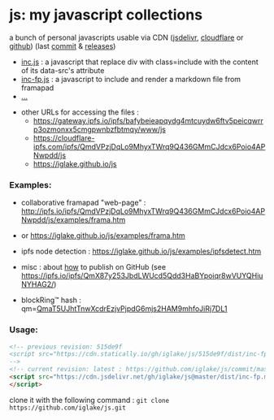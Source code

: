 # js: my javascript collections

a bunch of personal javascripts usable via CDN ([jsdelivr][jd], [cloudflare][cf] or [github][gh])
(last [commit](https://github.com/iglake/js/commit/) & [releases](https://github.com/iglake/js/releases))

 * [inc.js][1] : a javascript that replace div with class=include with the content of its data-src's attribute
 * [inc-fp.js][2] : a javascript to include and render a markdown file from framapad
 * [...](https://cdn.jsdelivr.net/gh/iglake/js@master/dist/)

[1]: https://cdn.jsdelivr.net/gh/iglake/js@master/dist/inc.js
[2]: https://cdn.jsdelivr.net/gh/iglake/js@master/dist/inc-fp.js

 * other URLs for accessing the files :
    - <https://gateway.ipfs.io/ipfs/bafybeieapqydg4mtcuydw6ftv5peicqwrrp3ozmonxx5cmgpwnbzfbtmqy/www/js>
    - <https://cloudflare-ipfs.com/ipfs/QmdVPzjDqLo9MhyxTWrq9Q436GMmCJdcx6Poio4APNwpdd/js>
    - <https://iglake.github.io/js>

### Examples:

 * collaborative framapad "web-page" : <http://ipfs.io/ipfs/QmdVPzjDqLo9MhyxTWrq9Q436GMmCJdcx6Poio4APNwpdd/js/examples/frama.htm>
 *  or <https://iglake.github.io/js/examples/frama.htm>

 *  ipfs node detection : <https://iglake.github.io/js/examples/ipfsdetect.htm>

 * misc : about [how](https://www.one-tab.com/page/XuCCeOg2SkSSwTD8JzvWfw) to publish on GitHub (see <https://ipfs.io/ipfs/QmX87y253JbdLWUcd5Qdd3HaBYpoiqr8wVUYQHiuNYHAG2/>)

 * blockRing™ hash : qm=[QmaT5UJhtTnwXcdrEzjvPjpdG6mjs2HAM9mhfoJiRj7DL1](http://gateway.ipfs.io/ipfs/QmaT5UJhtTnwXcdrEzjvPjpdG6mjs2HAM9mhfoJiRj7DL1)

### Usage:

```html
<!-- previous revision: 515de9f
<script src="https://cdn.statically.io/gh/iglake/js/515de9f/dist/inc-fp.js">
-->
<!-- current revision: latest : https://github.com/iglake/js/commit/master -->
<script src="https://cdn.jsdelivr.net/gh/iglake/js@master/dist/inc-fp.min.js">
</script>
```

[gh]: http://github.com/iglake/
[jd]: https://www.jsdelivr.com/package/gh/iglake/js
[cf]: https://cloudflare-ipfs.com/ipfs/QmdVPzjDqLo9MhyxTWrq9Q436GMmCJdcx6Poio4APNwpdd/js

clone it with the following command :
  ```git clone https://github.com/iglake/js.git```


